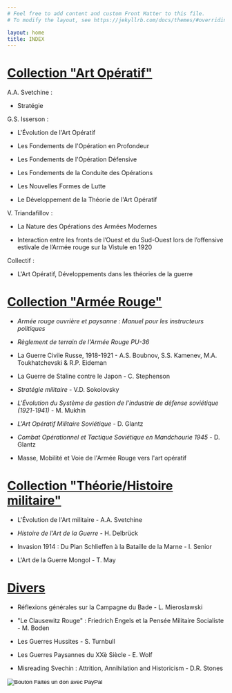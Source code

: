 ```yaml
---
# Feel free to add content and custom Front Matter to this file.
# To modify the layout, see https://jekyllrb.com/docs/themes/#overriding-theme-defaults

layout: home
title: INDEX
---
```


# [Collection "Art Opératif"](artope.md)

A.A. Svetchine :

- Stratégie

G.S. Isserson : 

- L'Évolution de l'Art Opératif

- Les Fondements de l'Opération en Profondeur

- Les Fondements de l'Opération Défensive

- Les Fondements de la Conduite des Opérations

- Les Nouvelles Formes de Lutte

- Le Développement de la Théorie de l'Art Opératif

V. Triandafillov :

- La Nature des Opérations des Armées Modernes

- Interaction entre les fronts de l’Ouest et du Sud-Ouest lors de l’offensive estivale de l’Armée rouge sur la Vistule en 1920


Collectif :

- L'Art Opératif, Développements dans les théories de la guerre
 
    
# [Collection "Armée Rouge"](armeerouge.md)

- *Armée rouge ouvrière et paysanne : Manuel pour les instructeurs politiques*

- *Règlement de terrain de l'Armée Rouge PU-36*

- La Guerre Civile Russe, 1918-1921 - A.S. Boubnov, S.S. Kamenev, M.A. Toukhatchevski & R.P. Eideman

- La Guerre de Staline contre le Japon - C. Stephenson

- *Stratégie militaire* - V.D. Sokolovsky

- *L'Évolution du Système de gestion de l'industrie de défense soviétique (1921-1941)* - M. Mukhin

- *L'Art Opératif Militaire Soviétique* - D. Glantz

- *Combat Opérationnel et Tactique Soviétique en Mandchourie 1945* - D. Glantz
  
- Masse, Mobilité et Voie de l'Armée Rouge vers l'art opératif

# [Collection "Théorie/Histoire militaire"](milhist.md)

- L'Évolution de l'Art militaire - A.A. Svetchine

- *Histoire de l'Art de la Guerre* - H. Delbrück

- Invasion 1914 : Du Plan Schlieffen à la Bataille de la Marne - I. Senior

- L'Art de la Guerre Mongol - T. May

# [Divers](divers.md)

- Réflexions générales sur la Campagne du Bade - L. Mieroslawski

- "Le Clausewitz Rouge" : Friedrich Engels et la Pensée Militaire Socialiste - M. Boden

- Les Guerres Hussites - S. Turnbull
  
- Les Guerres Paysannes du XXè Siècle - E. Wolf

- Misreading Svechin : Attrition, Annihilation and Historicism - D.R. Stones
  
  


<form action="https://www.paypal.com/donate" method="post" target="_top">
<input type="hidden" name="hosted_button_id" value="7BQWB7YHVL4YE" />
<input type="image" src="https://www.paypalobjects.com/fr_FR/FR/i/btn/btn_donate_LG.gif" border="0" name="submit" title="PayPal - The safer, easier way to pay online!" alt="Bouton Faites un don avec PayPal" />
<img alt="" border="0" src="https://www.paypal.com/fr_FR/i/scr/pixel.gif" width="1" height="1" />
</form>



